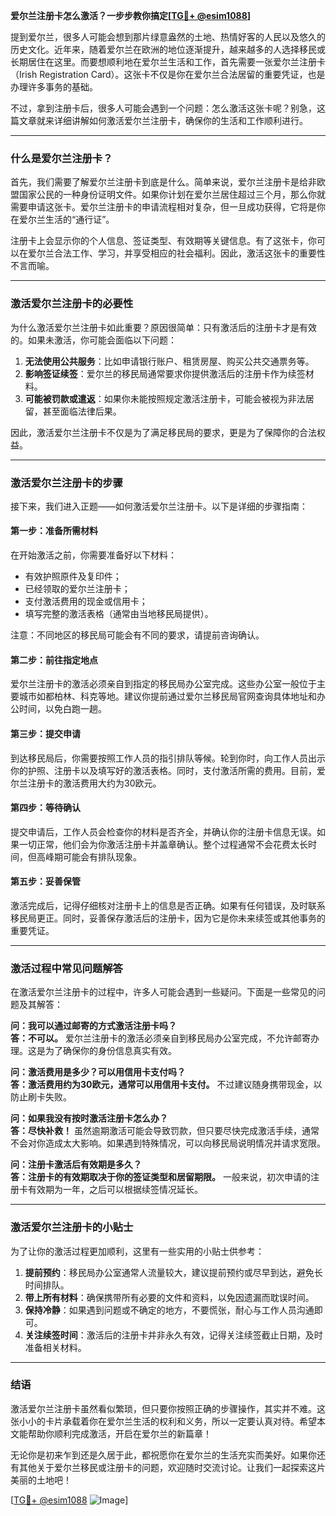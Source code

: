 **爱尔兰注册卡怎么激活？一步步教你搞定[[TG💪+ @esim1088](https://t.me/s/esim1088)]**

提到爱尔兰，很多人可能会想到那片绿意盎然的土地、热情好客的人民以及悠久的历史文化。近年来，随着爱尔兰在欧洲的地位逐渐提升，越来越多的人选择移民或长期居住在这里。而要想顺利地在爱尔兰生活和工作，首先需要一张爱尔兰注册卡（Irish Registration Card）。这张卡不仅是你在爱尔兰合法居留的重要凭证，也是办理许多事务的基础。

不过，拿到注册卡后，很多人可能会遇到一个问题：怎么激活这张卡呢？别急，这篇文章就来详细讲解如何激活爱尔兰注册卡，确保你的生活和工作顺利进行。

---

### **什么是爱尔兰注册卡？**

首先，我们需要了解爱尔兰注册卡到底是什么。简单来说，爱尔兰注册卡是给非欧盟国家公民的一种身份证明文件。如果你计划在爱尔兰居住超过三个月，那么你就需要申请这张卡。爱尔兰注册卡的申请流程相对复杂，但一旦成功获得，它将是你在爱尔兰生活的“通行证”。

注册卡上会显示你的个人信息、签证类型、有效期等关键信息。有了这张卡，你可以在爱尔兰合法工作、学习，并享受相应的社会福利。因此，激活这张卡的重要性不言而喻。

---

### **激活爱尔兰注册卡的必要性**

为什么激活爱尔兰注册卡如此重要？原因很简单：只有激活后的注册卡才是有效的。如果未激活，你可能会面临以下问题：

1. **无法使用公共服务**：比如申请银行账户、租赁房屋、购买公共交通票务等。
2. **影响签证续签**：爱尔兰的移民局通常要求你提供激活后的注册卡作为续签材料。
3. **可能被罚款或遣返**：如果你未能按照规定激活注册卡，可能会被视为非法居留，甚至面临法律后果。

因此，激活爱尔兰注册卡不仅是为了满足移民局的要求，更是为了保障你的合法权益。

---

### **激活爱尔兰注册卡的步骤**

接下来，我们进入正题——如何激活爱尔兰注册卡。以下是详细的步骤指南：

#### **第一步：准备所需材料**
在开始激活之前，你需要准备好以下材料：
- 有效护照原件及复印件；
- 已经领取的爱尔兰注册卡；
- 支付激活费用的现金或信用卡；
- 填写完整的激活表格（通常由当地移民局提供）。

注意：不同地区的移民局可能会有不同的要求，请提前咨询确认。

#### **第二步：前往指定地点**
爱尔兰注册卡的激活必须亲自到指定的移民局办公室完成。这些办公室一般位于主要城市如都柏林、科克等地。建议你提前通过爱尔兰移民局官网查询具体地址和办公时间，以免白跑一趟。

#### **第三步：提交申请**
到达移民局后，你需要按照工作人员的指引排队等候。轮到你时，向工作人员出示你的护照、注册卡以及填写好的激活表格。同时，支付激活所需的费用。目前，爱尔兰注册卡的激活费用大约为30欧元。

#### **第四步：等待确认**
提交申请后，工作人员会检查你的材料是否齐全，并确认你的注册卡信息无误。如果一切正常，他们会为你激活注册卡并盖章确认。整个过程通常不会花费太长时间，但高峰期可能会有排队现象。

#### **第五步：妥善保管**
激活完成后，记得仔细核对注册卡上的信息是否正确。如果有任何错误，及时联系移民局更正。同时，妥善保存激活后的注册卡，因为它是你未来续签或其他事务的重要凭证。

---

### **激活过程中常见问题解答**

在激活爱尔兰注册卡的过程中，许多人可能会遇到一些疑问。下面是一些常见的问题及其解答：

**问：我可以通过邮寄的方式激活注册卡吗？**  
**答：不可以。** 爱尔兰注册卡的激活必须亲自到移民局办公室完成，不允许邮寄办理。这是为了确保你的身份信息真实有效。

**问：激活费用是多少？可以用信用卡支付吗？**  
**答：激活费用约为30欧元，通常可以用信用卡支付。** 不过建议随身携带现金，以防止刷卡失败。

**问：如果我没有按时激活注册卡怎么办？**  
**答：尽快补救！** 虽然逾期激活可能会导致罚款，但只要尽快完成激活手续，通常不会对你造成太大影响。如果遇到特殊情况，可以向移民局说明情况并请求宽限。

**问：注册卡激活后有效期是多久？**  
**答：注册卡的有效期取决于你的签证类型和居留期限。** 一般来说，初次申请的注册卡有效期为一年，之后可以根据续签情况延长。

---

### **激活爱尔兰注册卡的小贴士**

为了让你的激活过程更加顺利，这里有一些实用的小贴士供参考：

1. **提前预约**：移民局办公室通常人流量较大，建议提前预约或尽早到达，避免长时间排队。
2. **带上所有材料**：确保携带所有必要的文件和资料，以免因遗漏而耽误时间。
3. **保持冷静**：如果遇到问题或不确定的地方，不要慌张，耐心与工作人员沟通即可。
4. **关注续签时间**：激活后的注册卡并非永久有效，记得关注续签截止日期，及时准备相关材料。

---

### **结语**

激活爱尔兰注册卡虽然看似繁琐，但只要你按照正确的步骤操作，其实并不难。这张小小的卡片承载着你在爱尔兰生活的权利和义务，所以一定要认真对待。希望本文能帮助你顺利完成激活，开启在爱尔兰的新篇章！

无论你是初来乍到还是久居于此，都祝愿你在爱尔兰的生活充实而美好。如果你还有其他关于爱尔兰移民或注册卡的问题，欢迎随时交流讨论。让我们一起探索这片美丽的土地吧！

[[TG💪+ @esim1088](https://t.me/s/esim1088) ![Image](https://i.postimg.cc/4NQfJmqS/Snipaste-2025-05-13-00-14-12.png)]